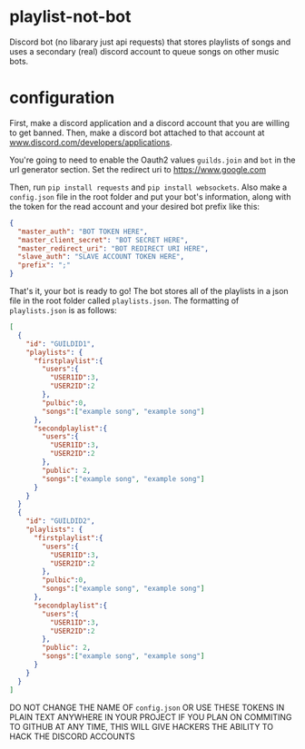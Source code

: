 # playlist-not-bot

Discord bot (no libarary just api requests) that stores playlists of songs and uses a secondary (real) discord account to queue songs on other music bots.

# configuration

First, make a discord application and a discord account that you are willing to get banned. Then, make a discord bot attached to that account at www.discord.com/developers/applications.

You're going to need to enable the Oauth2 values `guilds.join` and `bot` in the url generator section. Set the redirect uri to https://www.google.com

Then, run `pip install requests` and `pip install websockets`. Also make a `config.json` file in the root folder and put your bot's information, along with the token for the read account and your desired bot prefix like this:

```json
{
  "master_auth": "BOT TOKEN HERE",
  "master_client_secret": "BOT SECRET HERE",
  "master_redirect_uri": "BOT REDIRECT URI HERE",
  "slave_auth": "SLAVE ACCOUNT TOKEN HERE",
  "prefix": ";"
}
```

That's it, your bot is ready to go! The bot stores all of the playlists in a json file in the root folder called `playlists.json`. The formatting of `playlists.json` is as follows:

```json
[
  {
    "id": "GUILDID1",
    "playlists": {
      "firstplaylist":{
        "users":{
          "USER1ID":3,
          "USER2ID":2 
        },
        "pulbic":0,
        "songs":["example song", "example song"]
      },
      "secondplaylist":{
        "users":{
          "USER1ID":3,
          "USER2ID":2
        },
        "public": 2,
        "songs":["example song", "example song"]
      }
    }
  }
  {
    "id": "GUILDID2",
    "playlists": {
      "firstplaylist":{
        "users":{
          "USER1ID":3,
          "USER2ID":2 
        },
        "pulbic":0,
        "songs":["example song", "example song"]
      },
      "secondplaylist":{
        "users":{
          "USER1ID":3,
          "USER2ID":2
        },
        "public": 2,
        "songs":["example song", "example song"]
      }
    }
  }
]
```

DO NOT CHANGE THE NAME OF `config.json` OR USE THESE TOKENS IN PLAIN TEXT ANYWHERE IN YOUR PROJECT IF YOU PLAN ON COMMITING TO GITHUB AT ANY TIME, THIS WILL GIVE HACKERS THE ABILITY TO HACK THE DISCORD ACCOUNTS
